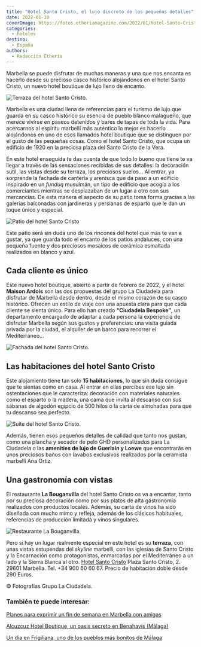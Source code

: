 ```yaml
---
title: "Hotel Santo Cristo, el lujo discreto de los pequeños detalles"
date: 2022-01-10
coverImage: https://fotos.etheriamagazine.com/2022/01/Hotel-Santo-Cristo-terraza.jpg
categories: 
  - hoteles
destino: 
  - España
authors: 
  - Redacción Etheria
---
```


Marbella se puede disfrutar de muchas maneras y una que nos encanta es hacerlo desde su precioso casco histórico alojándonos en el hotel Santo Cristo, un nuevo hotel boutique de lujo lleno de encanto.

![Terraza del hotel Santo Cristo.](https://fotos.etheriamagazine.com/2022/01/Hotel-Santo-Cristo-terraza.jpg "Terraza del hotel Santo Cristo.")

Marbella es una ciudad llena de referencias para el turismo de lujo que guarda en su 
casco histórico su esencia de pueblo blanco malagueño, que merece vivirse en paseos 
detenidos y bares de tapas de toda la vida. Para acercarnos al espíritu marbellí más 
auténtico lo mejor es hacerlo alojándonos en uno de esos llamados hotel boutique que se 
distinguen por el gusto de las pequeñas cosas. Como el hotel Santo Cristo, que ocupa un 
edificio de 1920 en la preciosa plaza del Santo Cristo de la Vera. 

En este hotel enseguida te das cuenta de que todo lo bueno que tiene te va llegar a 
través de las sensaciones recibidas de sus detalles: la decoración sutil, las vistas 
desde su terraza, los preciosos suelos… Al entrar, ya sorprende la fachada de cantería y 
arenisca que da paso a un edificio inspirado en un _funduq_ musulmán, un tipo de 
edificio que acogía a los comerciantes mientras se desplazaban de un lugar a otro con 
sus mercancías. De esta manera el aspecto de su patio toma forma gracias a las galerías 
balconadas con jardineras y persianas de esparto que le dan un toque único y especial. 

![Patio del hotel Santo Cristo](https://fotos.etheriamagazine.com/2022/01/Hotel-Santo-Cristo-Patio.jpg "Patio del hotel.")

Este patio será sin duda uno de los rincones del hotel que más te van a gustar, ya que 
guarda todo el encanto de los patios andaluces, con una pequeña fuente y dos preciosos 
mosaicos de cerámica esmaltada realizados en blanco y azul. 

## Cada cliente es único

Este nuevo hotel boutique, abierto a partir de febrero de 2022, y el hotel **Maison 
Ardois** son las dos propuestas del grupo La Ciudadela para disfrutar de Marbella desde 
dentro, desde el mismo corazón de su casco histórico. Ofrecen un estilo de viaje con una 
apuesta clara para que cada cliente se sienta único. Para ello han creado **“Ciudadela 
Bespoke”**, un departamento encargado de adaptar a cada persona la experiencia de 
disfrutar Marbella según sus gustos y preferencias: una visita guiada privada por la 
ciudad, el alquiler de un barco para recorrer el Mediterráneo… 

![Fachada del hotel Santo Cristo.](https://fotos.etheriamagazine.com/2022/01/Hotel-Santo-Cristo-exterior.jpg "Fachada del hotel Santo Cristo.")

## Las habitaciones del hotel Santo Cristo

Este alojamiento tiene tan solo **15 habitaciones**, lo que sin duda consigue que te 
sientas como en casa. Al entrar en ellas percibes ese lujo sin ostentaciones que le 
caracteriza: decoración con materiales naturales como el esparto o la madera, una cama 
que invita al descanso con sus sábanas de algodón egipcio de 500 hilos o la carta de 
almohadas para que tu descanso sea perfecto. 

![Suite del hotel Santo Cristo.](https://fotos.etheriamagazine.com/2022/01/Hotel-Santo-Cristo-Suite.jpg "Suite del hotel Santo Cristo.")

Además, tienen esos pequeños detalles de calidad que tanto nos gustan, como una plancha 
y secador de pelo GHD personalizados para La Ciudadela o las **amenities de lujo de 
Guerlain y Loewe** que encontrarás en unos preciosos baños con lavabos exclusivos 
realizados por la ceramista marbellí Ana Ortiz. 

## Una gastronomía con vistas

El restaurante **La Bouganvilla** del hotel Santo Cristo os va a encantar, tanto por su 
preciosa decoración como por sus platos de alta gastronomía realizados con productos 
locales. Además, su carta de vinos ha sido diseñada con mucho mimo y refleja, además de 
los clásicos habituales, referencias de producción limitada y vinos singulares. 

![Restaurante La Bouganvilla.](https://fotos.etheriamagazine.com/2022/01/Hotel-Santo-Cristo-Restaurante-La-Bouganvilla.jpg "Restaurante La Bouganvilla.")

Pero si hay un lugar realmente especial en este hotel es su **terraza**, con unas vistas 
estupendas del _skyline_ marbellí, con las iglesias de Santo Cristo y la Encarnación 
como protagonistas, enmarcadas por el Mediterráneo a un lado y la Sierra Blanca al otro. [Hotel 
Santo Cristo](https://laciudadelamarbella-sc.com/es) Plaza Santo Cristo, 2. 29601 
Marbella. Tel. +34 900 60 60 67. Precio de habitación doble desde 290 Euros. 

© Fotografías Grupo La Ciudadela. 

### También te puede interesar:

[Planes para exprimir un fin de semana en Marbella con 
amigas](https://etheriamagazine.com/2019/06/11/guia-practica-para-exprimir-marbella-con-amigas-en-un-fin-de-semana/) 

[Alcuzcuz Hotel Boutique, un oasis secreto en Benahavís 
(Málaga)](https://etheriamagazine.com/2019/07/08/alcuzcuz-hotel-boutique-escapada-romantica-benahavis-malaga/) 

[Un día en Frigiliana, uno de los pueblos más bonitos de 
Málaga](https://etheriamagazine.com/2021/12/15/que-ver-excursion-a-frigiliana/)
